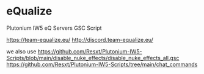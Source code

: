 # eQualize
Plutonium IW5 eQ Servers GSC Script


https://team-equalize.eu/
http://discord.team-equalize.eu/




we also use https://github.com/Resxt/Plutonium-IW5-Scripts/blob/main/disable_nuke_effects/disable_nuke_effects_all.gsc
https://github.com/Resxt/Plutonium-IW5-Scripts/tree/main/chat_commands
